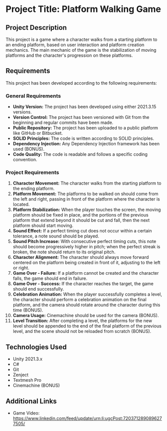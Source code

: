 # Project Title: Platform Walking Game

## Project Description
This project is a game where a character walks from a starting platform to an ending platform, based on user interaction and platform creation mechanics. The main mechanic of the game is the stabilization of moving platforms and the character's progression on these platforms.

## Requirements
This project has been developed according to the following requirements:

### General Requirements
- **Unity Version:** The project has been developed using either 2021.3.15 versions.
- **Version Control:** The project has been versioned with Git from the beginning and regular commits have been made.
- **Public Repository:** The project has been uploaded to a public platform like GitHub or Bitbucket.
- **SOLID Principles:** The code is written according to SOLID principles.
- **Dependency Injection:** Any Dependency Injection framework has been used (BONUS).
- **Code Quality:** The code is readable and follows a specific coding convention.

### Project Requirements
1. **Character Movement:** The character walks from the starting platform to the ending platform.
2. **Platform Movement:** The platforms to be walked on should come from the left and right, passing in front of the platform where the character is located.
3. **Platform Stabilization:** When the player touches the screen, the moving platform should be fixed in place, and the portions of the previous platform that extend beyond it should be cut and fall, then the next platform should start moving.
4. **Sound Effect:** If a perfect timing cut does not occur within a certain tolerance, a note sound should be played.
5. **Sound Pitch Increase:** With consecutive perfect timing cuts, this note should become progressively higher in pitch; when the perfect streak is broken, the note should return to its original pitch.
6. **Character Alignment:** The character should always move forward centered on the platform being created in front of it, adjusting to the left or right.
7. **Game Over - Failure:** If a platform cannot be created and the character falls, the game should end in failure.
8. **Game Over - Success:** If the character reaches the target, the game should end successfully.
9. **Celebration Animation:** When the player successfully completes a level, the character should perform a celebration animation on the final platform, and the camera should rotate around the character during this time (BONUS).
10. **Camera Usage:** Cinemachine should be used for the camera (BONUS).
11. **Level Transition:** After completing a level, the platforms for the new level should be appended to the end of the final platform of the previous level, and the scene should not be reloaded from scratch (BONUS).

## Technologies Used
- Unity 2021.3.x
- C#
- Git
- Zenject
- Textmesh Pro
- Cinemachine (BONUS)

## Additional Links
- Game Video: https://www.linkedin.com/feed/update/urn:li:ugcPost:7203712890896277505/
